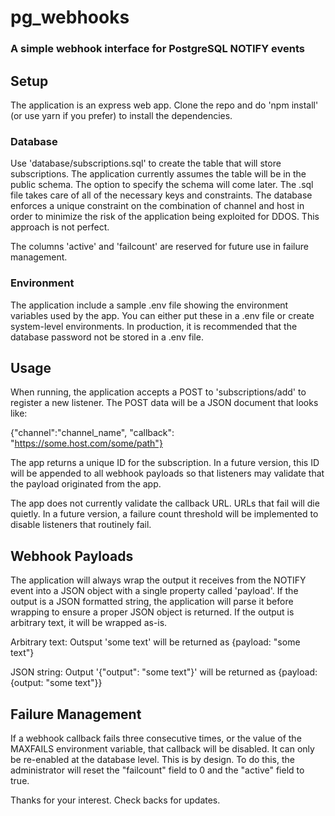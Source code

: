# pg_webhooks #

### A simple webhook interface for PostgreSQL NOTIFY events ###

## Setup ##

The application is an express web app. Clone the repo and do 'npm install' (or use yarn if you prefer) to install the dependencies.

### Database ###

Use 'database/subscriptions.sql' to create the table that will store subscriptions. The application currently assumes the table will be in the public schema. The option to specify the schema will come later. The .sql file takes care of all of the necessary keys and constraints. The database enforces a unique constraint on the combination of channel and host in order to minimize the risk of the application being exploited for DDOS. This approach is not perfect.

The columns 'active' and 'failcount' are reserved for future use in failure management.

### Environment ###

The application include a sample .env file showing the environment variables used by the app. You can either put these in a .env file or create system-level environments. In production, it is recommended that the database password not be stored in a .env file.

## Usage ##

When running, the application accepts a POST to 'subscriptions/add' to register a new listener. The POST data will be a JSON document that looks like:

{"channel":"channel_name", "callback": "https://some.host.com/some/path"}

The app returns a unique ID for the subscription. In a future version, this ID will be appended to all webhook payloads so that listeners may validate that the payload originated from the app.

The app does not currently validate the callback URL. URLs that fail will die quietly. In a future version, a failure count threshold will be implemented to disable listeners that routinely fail.

## Webhook Payloads ##

The application will always wrap the output it receives from the NOTIFY event into a JSON object with a single property called 'payload'. If the output is a JSON formatted string, the application will parse it before wrapping to ensure a proper JSON object is returned. If the output is arbitrary text, it will be wrapped as-is.

Arbitrary text: Outsput 'some text' will be returned as {payload: "some text"}

JSON string: Output '{"output": "some text"}' will be returned as {payload: {output: "some text"}}

## Failure Management ##

If a webhook callback fails three consecutive times, or the value of the MAXFAILS environment variable, that callback will be disabled. It can only be re-enabled at the database level. This is by design. To do this, the administrator will reset the "failcount" field to 0 and the "active" field to true.



Thanks for your interest. Check backs for updates.